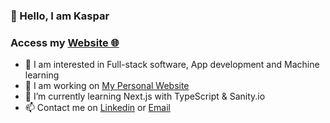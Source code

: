 ### 👋 Hello, I am Kaspar
### Access my [Website &#x1F310;](https://my-personal-website-flame.vercel.app/)
- 👀 I am interested in Full-stack software, App development and Machine learning
- 🔭 I am working on [My Personal Website](https://github.com/10407512/my-personal-website)
- 🌱 I’m currently learning Next.js with TypeScript & Sanity.io
- 📫 Contact me on [Linkedin](https://www.linkedin.com/in/kaspar-knøsgaard/) or [Email](mailto:kasparknoes@hotmail.com)
